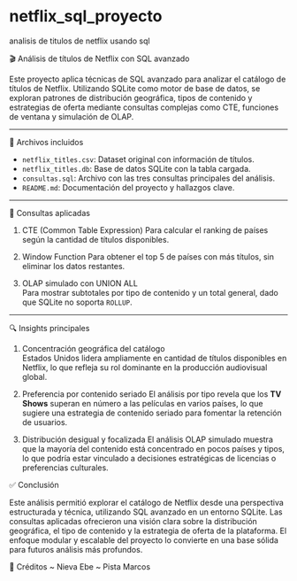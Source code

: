 # netflix_sql_proyecto
analisis de titulos de netflix usando sql 


 🎬 Análisis de títulos de Netflix con SQL avanzado

Este proyecto aplica técnicas de SQL avanzado para analizar el catálogo de títulos de Netflix. Utilizando SQLite como motor de base de datos, se exploran patrones de distribución geográfica, tipos de contenido y estrategias de oferta mediante consultas complejas como CTE, funciones de ventana y simulación de OLAP.

---

 📁 Archivos incluidos

- `netflix_titles.csv`: Dataset original con información de títulos.
- `netflix_titles.db`: Base de datos SQLite con la tabla cargada.
- `consultas.sql`: Archivo con las tres consultas principales del análisis.
- `README.md`: Documentación del proyecto y hallazgos clave.

---

 🧠 Consultas aplicadas

1. CTE (Common Table Expression)
   Para calcular el ranking de países según la cantidad de títulos disponibles.

2. Window Function
   Para obtener el top 5 de países con más títulos, sin eliminar los datos restantes.

3. OLAP simulado con UNION ALL  
   Para mostrar subtotales por tipo de contenido y un total general, dado que SQLite no soporta `ROLLUP`.

---

🔍 Insights principales

1. Concentración geográfica del catálogo  
   Estados Unidos lidera ampliamente en cantidad de títulos disponibles en Netflix, lo que refleja su rol dominante en la producción audiovisual global.

2. Preferencia por contenido seriado 
   El análisis por tipo revela que los **TV Shows** superan en número a las películas en varios países, lo que sugiere una estrategia de contenido seriado para fomentar la retención de usuarios.

3. Distribución desigual y focalizada 
   El análisis OLAP simulado muestra que la mayoría del contenido está concentrado en pocos países y tipos, lo que podría estar vinculado a decisiones estratégicas de licencias o preferencias culturales.


 ✅ Conclusión

Este análisis permitió explorar el catálogo de Netflix desde una perspectiva estructurada y técnica, utilizando SQL avanzado en un entorno SQLite. Las consultas aplicadas ofrecieron una visión clara sobre la distribución geográfica, el tipo de contenido y la estrategia de oferta de la plataforma. El enfoque modular y escalable del proyecto lo convierte en una base sólida para futuros análisis más profundos.

🙌 Créditos
~ Nieva Ebe 
~ Pista Marcos 

